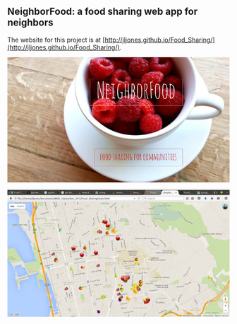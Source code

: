 ## NeighborFood: a food sharing web app for neighbors

The website for this project is at [http://jljones.github.io/Food_Sharing/](http://jljones.github.io/Food_Sharing/).

![NeighborFood](NeighborFood.png "NeighborFood Logo")

![Web App Map](web_app_map.png "NeighborFood web app map image")

